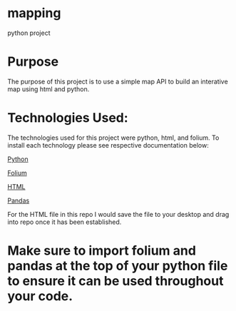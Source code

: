 # mapping
python project

# Purpose
The purpose of this project is to use a simple map API to build an interative map using html and python.

# Technologies Used:
The technologies used for this project were python, html, and folium. 
To install each technology please see respective documentation below:

[Python](https://www.python.org/)

[Folium](https://python-visualization.github.io/folium/)

[HTML](https://html.com/)

[Pandas](https://pandas.pydata.org/docs/)

For the HTML file in this repo I would save the file to your desktop and drag into repo once it has been established.
# Make sure to import folium and pandas at the top of your python file to ensure it can be used throughout your code.

